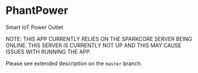 # PhantPower
Smart IoT Power Outlet

NOTE: THIS APP CURRENTLY RELIES ON THE SPARKCORE SERVER BEING ONLINE. THIS SERVER IS CURRENTLY NOT UP AND THIS MAY CAUSE ISSUES WITH RUNNING THE APP.

Please see extended description on the <code>master</code> branch.

